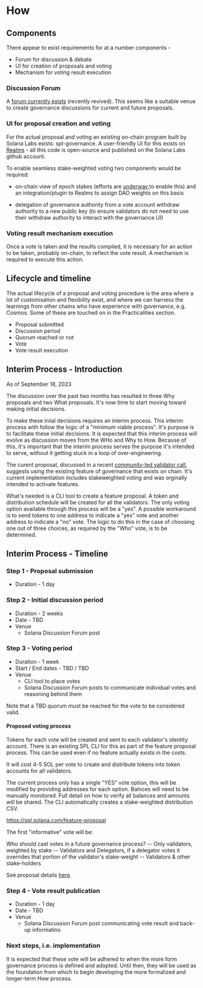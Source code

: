 # How

## Components

There appear to exist requirements for at a number components -

* Forum for discussion & debate
* UI for creation of proposals and voting
* Mechanism for voting result execution

### Discussion Forum

A [forum currently exists](https://forum.solana.com/c/gov/11) (recently revived). This seems like a suitable venue to create governance discussions for current and future proposals.

### UI for proposal creation and voting

For the actual proposal and voting an existing on-chain program built by Solana Labs exists: spl-governance. A user-friendly UI for this exists on [Realms](https://realms.today/) - all this code is open-source and published on the Solana Labs github account.

To enable seamless stake-weighted voting two components would be required:

* on-chain view of epoch stakes (efforts are [underway ](https://github.com/solana-foundation/solana-improvement-documents/pull/56)to enable this) and an integration/plugin to Realms to assign DAO weights on this basis
  
* delegation of governance authority from a vote account withdraw authority to a new public key (to ensure validators do not need to use their withdraw authority to interact with the governance UI)

### Voting result mechanism execution

Once a vote is taken and the results compiled, it is necessary for an action to be taken, probably on-chain, to reflect the vote result. A mechanism is required to execute this action.

## Lifecycle and timeline

The actual lifecycle of a proposal and voting procedure is the area where a lot of customisation and flexibility exist, and where we can harness the learnings from other chains who have experience with governance, e.g. Cosmos. Some of these are touched on in the Practicalities section.

* Proposal submitted
* Discussion period
* Quorum reached or not
* Vote
* Vote result execution

## Interim Process - Introduction

As of September 18, 2023

The discussion over the past two months has resulted in three Why proposals and two What proposals. It's now time to start moving toward making initial decisions. 

To make these iniial decisions requires an interim process. This interim process with follow the logic of a "minimum viable process". It's purpose is to facilitate these initial decisions. It is expected that this interim process will evolve as discussion moves from the WHo and Why to How. Because of this, it's important that the interim process serves the purpose it's intended to serve, without it getting stuck in a loop of over-engineering.

The curent proposal, discussed in a recent [community-led validator call](https://hackmd.io/1DFauFMWTZG37-U7CXhxMg?view#Meeting-Notes-Summary), suggests using the existing feature of governance that exists on chain. It's current implementation includes stakeweighted voting and was orginally intended to activate features.

What's needed is a CLI tool to create a feature proposal. A token and distribution schedule will be created for all the validators. The only voting option available through this process will be a "yes". A possible workaround is to send tokens to one address to indicate a "yes" vote and another address to indicate a "no" vote. The logic to do this in the case of choosing one out of three choices, as required by the "Who" vote, is to be determined.

## Interim Process - Timeline

### Step 1 - Proposal submission

* Duration - 1 day
  
### Step 2 - Initial discussion period

* Duration - 2 weeks
* Date - TBD
* Venue
  * Solana Discussion Forum post

### Step 3 - Voting period

* Duration - 1 week
* Start / End dates - TBD / TBD
* Venue
  * CLI tool to place votes
  * Solana Discussion Forum posts to communicate individual votes and reasoning behind them
 
Note that a TBD quorum must be reached for the vote to be considered valid.

#### Proposed voting process

Tokens for each vote will be created and sent to each validator's identity account. There is an existing SPL CLI for this as part of the feature proposal process. This can be used even if no feature actually exists in the costs.

It will cost 4-5 SOL per vote to create and distribute tokens into token accounts for all validators.

The current process only has a single "YES" vote option, this will be modified by providing addresses for each option. Balnces will need to be manually monitored. Full detail on how to verify all balances and amounts will be shared. The CLI automatically creates a stake-weighted distribution CSV.

https://spl.solana.com/feature-proposal

The first "informative" vote will be:

Who should cast votes in a future governance process?
-- Only validators, weighted by stake
-- Validators and Delegators, if a delegator votes it overrides that portion of the validator's stake-weight
-- Validators & other stake-holders

See proposal details [here](https://sg.laine.one/exploration/who#current-proposals).

### Step 4 - Vote result publication

* Duration - 1 day
* Date - TBD
* Venue
  * Solana Discussion Forum post communicating vote result and back-up informatino

### Next steps, i.e. implementation

It is expected that these vote will be adhered to when the more form governance process is defined and adopted. Until then, they will be used as the foundation from which to begin developing the more formalized and longer-term How process.
 
    

 
